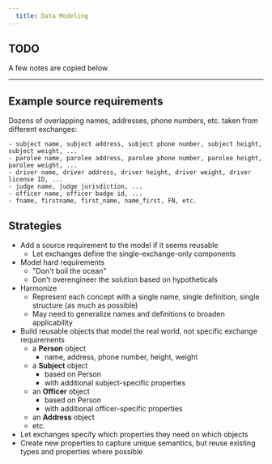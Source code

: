 ```yaml
---
  title: Data Modeling
---
```


## TODO

A few notes are copied below.

---

## Example source requirements

Dozens of overlapping names, addresses, phone numbers, etc. taken from different exchanges:

```
- subject name, subject address, subject phone number, subject height, subject weight, ...
- parolee name, parolee address, parolee phone number, parolee height, parolee weight, ...
- driver name, driver address, driver height, driver weight, driver license ID, ...
- judge name, judge jurisdiction, ...
- officer name, officer badge id, ...
- fname, firstname, first_name, name_first, FN, etc.
```

## Strategies

- Add a source requirement to the model if it seems reusable
  - Let exchanges define the single-exchange-only components
- Model hard requirements
  - "Don't boil the ocean"
  - Don't overengineer the solution based on hypotheticals
- Harmonize
  - Represent each concept with a single name, single definition, single structure (as much as possible)
  - May need to generalize names and definitions to broaden applicability
- Build reusable objects that model the real world, not specific exchange requirements
  - a **Person** object
    - name, address, phone number, height, weight
  - a **Subject** object
    - based on Person
    - with additional subject-specific properties
  - an **Officer** object
    - based on Person
    - with additional officer-specific properties
  - an **Address** object
  - etc.
- Let exchanges specify which properties they need on which objects
- Create new properties to capture unique semantics, but reuse existing types and properties where possible
